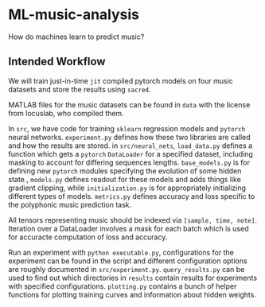 # ML-music-analysis
How do machines learn to predict music?

## Intended Workflow

We will train just-in-time `jit` compiled pytorch models on four music datasets and store the results using `sacred`.

MATLAB files for the music datasets can be found in `data` with the license from locuslab, who compiled them.

In `src`, we have code for training `sklearn` regression models and `pytorch` neural networks. `experiment.py` defines how these two libraries are called and how the results are stored. in `src/neural_nets`, `load_data.py` defines a function which gets a `pytorch` `DataLoader` for a specified dataset, including masking to account for differing sequences lengths. `base_models.py` is for defining new `pytorch` modules specifying the evolution of some hidden state., `models.py` defines readout for these models and adds things like gradient clipping, while `initialization.py` is for appropriately initializing different types of models. `metrics.py` defines accuracy and loss specific to the polyphonic music prediction task.

All tensors representing music should be indexed via `[sample, time, note]`. Iteration over a DataLoader involves a mask for each batch which is used for accuracte computation of loss and accuracy.

Run an experiment with `python executable.py`, configurations for the experiment can be found in the script and different configuration options are roughly documented in `src/experiment.py`. `query_results.py` can be used to find out which directories in `results` contain results for experiments with specified configurations. `plotting.py` contains a bunch of helper functions for plotting training curves and information about hidden weights.
